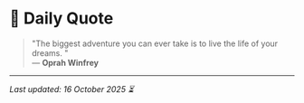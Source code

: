 # 📜 Daily Quote

> "The biggest adventure you can ever take is to live the life of your dreams. "  
> — **Oprah Winfrey**

---

_Last updated: 16 October 2025 ⏳_
